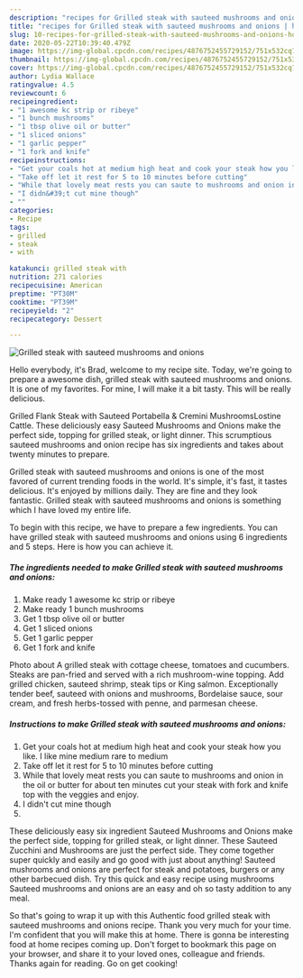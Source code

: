 ```yaml
---
description: "recipes for Grilled steak with sauteed mushrooms and onions | how to make healthy Grilled steak with sauteed mushrooms and onions"
title: "recipes for Grilled steak with sauteed mushrooms and onions | how to make healthy Grilled steak with sauteed mushrooms and onions"
slug: 10-recipes-for-grilled-steak-with-sauteed-mushrooms-and-onions-how-to-make-healthy-grilled-steak-with-sauteed-mushrooms-and-onions
date: 2020-05-22T10:39:40.479Z
image: https://img-global.cpcdn.com/recipes/4876752455729152/751x532cq70/grilled-steak-with-sauteed-mushrooms-and-onions-recipe-main-photo.jpg
thumbnail: https://img-global.cpcdn.com/recipes/4876752455729152/751x532cq70/grilled-steak-with-sauteed-mushrooms-and-onions-recipe-main-photo.jpg
cover: https://img-global.cpcdn.com/recipes/4876752455729152/751x532cq70/grilled-steak-with-sauteed-mushrooms-and-onions-recipe-main-photo.jpg
author: Lydia Wallace
ratingvalue: 4.5
reviewcount: 6
recipeingredient:
- "1 awesome kc strip or ribeye"
- "1 bunch mushrooms"
- "1 tbsp olive oil or butter"
- "1 sliced onions"
- "1 garlic pepper"
- "1 fork and knife"
recipeinstructions:
- "Get your coals hot at medium high heat and cook your steak how you like. I like mine medium rare to medium"
- "Take off let it rest for 5 to 10 minutes before cutting"
- "While that lovely meat rests you can saute to mushrooms and onion in the oil or butter for about ten minutes  cut your steak with fork and knife top with the veggies and enjoy."
- "I didn&#39;t cut mine though"
- ""
categories:
- Recipe
tags:
- grilled
- steak
- with

katakunci: grilled steak with 
nutrition: 271 calories
recipecuisine: American
preptime: "PT30M"
cooktime: "PT39M"
recipeyield: "2"
recipecategory: Dessert

---
```



![Grilled steak with sauteed mushrooms and onions](https://img-global.cpcdn.com/recipes/4876752455729152/751x532cq70/grilled-steak-with-sauteed-mushrooms-and-onions-recipe-main-photo.jpg)

Hello everybody, it's Brad, welcome to my recipe site. Today, we're going to prepare a awesome dish, grilled steak with sauteed mushrooms and onions. It is one of my favorites. For mine, I will make it a bit tasty. This will be really delicious.

Grilled Flank Steak with Sauteed Portabella &amp; Cremini MushroomsLostine Cattle. These deliciously easy Sauteed Mushrooms and Onions make the perfect side, topping for grilled steak, or light dinner. This scrumptious sauteed mushrooms and onion recipe has six ingredients and takes about twenty minutes to prepare.

Grilled steak with sauteed mushrooms and onions is one of the most favored of current trending foods in the world. It's simple, it's fast, it tastes delicious. It's enjoyed by millions daily. They are fine and they look fantastic. Grilled steak with sauteed mushrooms and onions is something which I have loved my entire life.


To begin with this recipe, we have to prepare a few ingredients. You can have grilled steak with sauteed mushrooms and onions using 6 ingredients and 5 steps. Here is how you can achieve it.

<!--inarticleads1-->

##### The ingredients needed to make Grilled steak with sauteed mushrooms and onions:

1. Make ready 1 awesome kc strip or ribeye
1. Make ready 1 bunch mushrooms
1. Get 1 tbsp olive oil or butter
1. Get 1 sliced onions
1. Get 1 garlic pepper
1. Get 1 fork and knife


Photo about A grilled steak with cottage cheese, tomatoes and cucumbers. Steaks are pan-fried and served with a rich mushroom-wine topping. Add grilled chicken, sauteed shrimp, steak tips or King salmon. Exceptionally tender beef, sauteed with onions and mushrooms, Bordelaise sauce, sour cream, and fresh herbs-tossed with penne, and parmesan cheese. 

<!--inarticleads2-->

##### Instructions to make Grilled steak with sauteed mushrooms and onions:

1. Get your coals hot at medium high heat and cook your steak how you like. I like mine medium rare to medium
1. Take off let it rest for 5 to 10 minutes before cutting
1. While that lovely meat rests you can saute to mushrooms and onion in the oil or butter for about ten minutes  cut your steak with fork and knife top with the veggies and enjoy.
1. I didn&#39;t cut mine though
1. 


These deliciously easy six ingredient Sauteed Mushrooms and Onions make the perfect side, topping for grilled steak, or light dinner. These Sauteed Zucchini and Mushrooms are just the perfect side. They come together super quickly and easily and go good with just about anything! Sauteed mushrooms and onions are perfect for steak and potatoes, burgers or any other barbecued dish. Try this quick and easy recipe using mushrooms Sauteed mushrooms and onions are an easy and oh so tasty addition to any meal. 

So that's going to wrap it up with this Authentic food grilled steak with sauteed mushrooms and onions recipe. Thank you very much for your time. I'm confident that you will make this at home. There is gonna be interesting food at home recipes coming up. Don't forget to bookmark this page on your browser, and share it to your loved ones, colleague and friends. Thanks again for reading. Go on get cooking!
